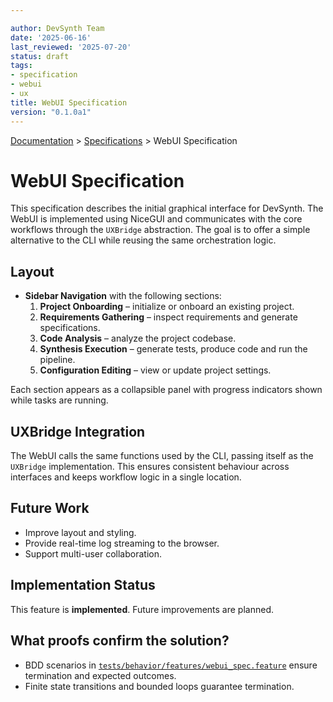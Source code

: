 ```yaml
---

author: DevSynth Team
date: '2025-06-16'
last_reviewed: '2025-07-20'
status: draft
tags:
- specification
- webui
- ux
title: WebUI Specification
version: "0.1.0a1"
---
```

<div class="breadcrumbs">
<a href="../index.md">Documentation</a> &gt; <a href="index.md">Specifications</a> &gt; WebUI Specification
</div>

# WebUI Specification

This specification describes the initial graphical interface for
DevSynth. The WebUI is implemented using NiceGUI and communicates
with the core workflows through the `UXBridge` abstraction. The goal is
to offer a simple alternative to the CLI while reusing the same
orchestration logic.

## Layout

- **Sidebar Navigation** with the following sections:
  1. **Project Onboarding** – initialize or onboard an existing project.
  2. **Requirements Gathering** – inspect requirements and generate
     specifications.
  3. **Code Analysis** – analyze the project codebase.
  4. **Synthesis Execution** – generate tests, produce code and run the
     pipeline.
  5. **Configuration Editing** – view or update project settings.

Each section appears as a collapsible panel with progress indicators
shown while tasks are running.

## UXBridge Integration

The WebUI calls the same functions used by the CLI, passing itself as
the `UXBridge` implementation. This ensures consistent behaviour across
interfaces and keeps workflow logic in a single location.

## Future Work

- Improve layout and styling.
- Provide real-time log streaming to the browser.
- Support multi-user collaboration.
## Implementation Status

This feature is **implemented**. Future improvements are planned.

## What proofs confirm the solution?
- BDD scenarios in [`tests/behavior/features/webui_spec.feature`](../../tests/behavior/features/webui_spec.feature) ensure termination and expected outcomes.
- Finite state transitions and bounded loops guarantee termination.
